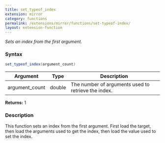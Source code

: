 ```yaml
---
title: set_typeof_index
extension: mirror
category: functions
permalink: /extensions/mirror/functions/set-typeof-index/
layout: extension-function
---
```


_Sets an index from the first argument._

### Syntax ###
```cs
set_typeof_index(argument_count)
```

| Argument | Type | Description |
| --- | --- | --- |
| argument_count | double | The number of arguments used to retrieve the index. |

**Returns:** 1

### Description

This function sets an index from the first argument. First load the target, then load the arguments used to get the index, then load the value used to set the index.


